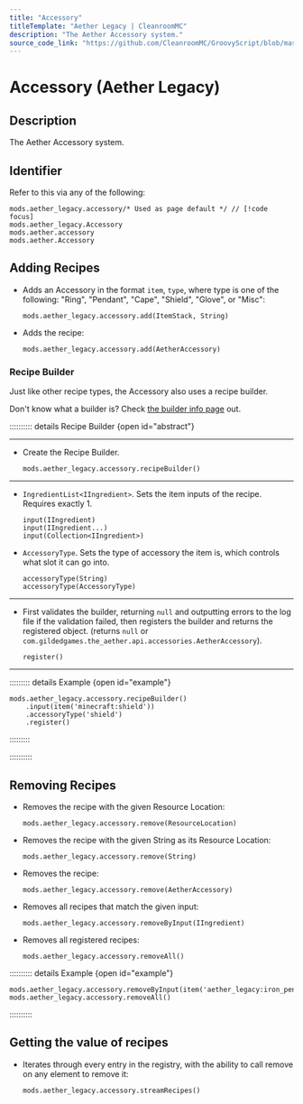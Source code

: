 ```yaml
---
title: "Accessory"
titleTemplate: "Aether Legacy | CleanroomMC"
description: "The Aether Accessory system."
source_code_link: "https://github.com/CleanroomMC/GroovyScript/blob/master/src/main/java/com/cleanroommc/groovyscript/compat/mods/aetherlegacy/Accessory.java"
---
```


# Accessory (Aether Legacy)

## Description

The Aether Accessory system.

## Identifier

Refer to this via any of the following:

```groovy:no-line-numbers {1}
mods.aether_legacy.accessory/* Used as page default */ // [!code focus]
mods.aether_legacy.Accessory
mods.aether.accessory
mods.aether.Accessory
```


## Adding Recipes

- Adds an Accessory in the format `item`, `type`, where type is one of the following: "Ring", "Pendant", "Cape", "Shield", "Glove", or "Misc":

    ```groovy:no-line-numbers
    mods.aether_legacy.accessory.add(ItemStack, String)
    ```

- Adds the recipe:

    ```groovy:no-line-numbers
    mods.aether_legacy.accessory.add(AetherAccessory)
    ```


### Recipe Builder

Just like other recipe types, the Accessory also uses a recipe builder.

Don't know what a builder is? Check [the builder info page](../../getting_started/builder.md) out.

:::::::::: details Recipe Builder {open id="abstract"}

---

- Create the Recipe Builder.

    ```groovy:no-line-numbers
    mods.aether_legacy.accessory.recipeBuilder()
    ```

---

- `IngredientList<IIngredient>`. Sets the item inputs of the recipe. Requires exactly 1.

    ```groovy:no-line-numbers
    input(IIngredient)
    input(IIngredient...)
    input(Collection<IIngredient>)
    ```

- `AccessoryType`. Sets the type of accessory the item is, which controls what slot it can go into.

    ```groovy:no-line-numbers
    accessoryType(String)
    accessoryType(AccessoryType)
    ```

---

- First validates the builder, returning `null` and outputting errors to the log file if the validation failed, then registers the builder and returns the registered object. (returns `null` or `com.gildedgames.the_aether.api.accessories.AetherAccessory`).

    ```groovy:no-line-numbers
    register()
    ```

---

::::::::: details Example {open id="example"}
```groovy:no-line-numbers
mods.aether_legacy.accessory.recipeBuilder()
    .input(item('minecraft:shield'))
    .accessoryType('shield')
    .register()
```

:::::::::

::::::::::

## Removing Recipes

- Removes the recipe with the given Resource Location:

    ```groovy:no-line-numbers
    mods.aether_legacy.accessory.remove(ResourceLocation)
    ```

- Removes the recipe with the given String as its Resource Location:

    ```groovy:no-line-numbers
    mods.aether_legacy.accessory.remove(String)
    ```

- Removes the recipe:

    ```groovy:no-line-numbers
    mods.aether_legacy.accessory.remove(AetherAccessory)
    ```

- Removes all recipes that match the given input:

    ```groovy:no-line-numbers
    mods.aether_legacy.accessory.removeByInput(IIngredient)
    ```

- Removes all registered recipes:

    ```groovy:no-line-numbers
    mods.aether_legacy.accessory.removeAll()
    ```

:::::::::: details Example {open id="example"}
```groovy:no-line-numbers
mods.aether_legacy.accessory.removeByInput(item('aether_legacy:iron_pendant'))
mods.aether_legacy.accessory.removeAll()
```

::::::::::

## Getting the value of recipes

- Iterates through every entry in the registry, with the ability to call remove on any element to remove it:

    ```groovy:no-line-numbers
    mods.aether_legacy.accessory.streamRecipes()
    ```
